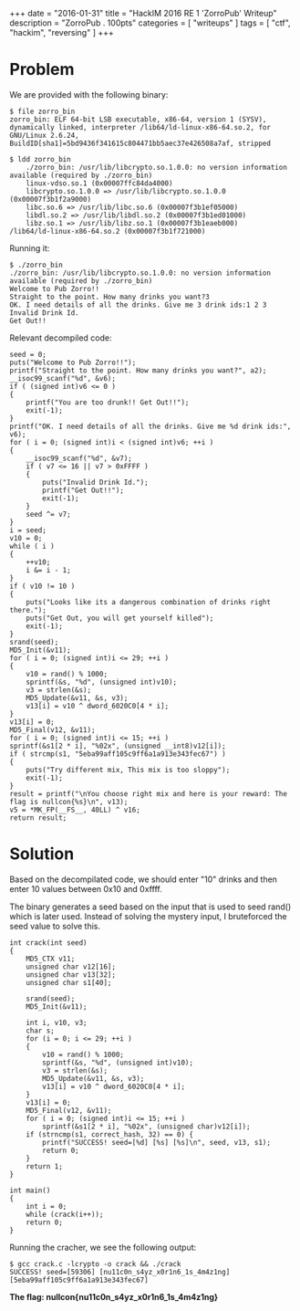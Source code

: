 +++
date        = "2016-01-31"
title       = "HackIM 2016 RE 1 'ZorroPub' Writeup"
description = "ZorroPub . 100pts"
categories  = [ "writeups" ]
tags        = [ "ctf", "hackim", "reversing" ]
+++

# Problem

We are provided with the following binary:

```
$ file zorro_bin
zorro_bin: ELF 64-bit LSB executable, x86-64, version 1 (SYSV), dynamically linked, interpreter /lib64/ld-linux-x86-64.so.2, for GNU/Linux 2.6.24, BuildID[sha1]=5bd9436f341615c804471bb5aec37e426508a7af, stripped

$ ldd zorro_bin
    ./zorro_bin: /usr/lib/libcrypto.so.1.0.0: no version information available (required by ./zorro_bin)
    linux-vdso.so.1 (0x00007ffc84da4000)
    libcrypto.so.1.0.0 => /usr/lib/libcrypto.so.1.0.0 (0x00007f3b1f2a9000)
    libc.so.6 => /usr/lib/libc.so.6 (0x00007f3b1ef05000)
    libdl.so.2 => /usr/lib/libdl.so.2 (0x00007f3b1ed01000)
    libz.so.1 => /usr/lib/libz.so.1 (0x00007f3b1eaeb000)
/lib64/ld-linux-x86-64.so.2 (0x00007f3b1f721000)
```

Running it:
```
$ ./zorro_bin
./zorro_bin: /usr/lib/libcrypto.so.1.0.0: no version information available (required by ./zorro_bin)
Welcome to Pub Zorro!!
Straight to the point. How many drinks you want?3
OK. I need details of all the drinks. Give me 3 drink ids:1 2 3
Invalid Drink Id.
Get Out!!
```

Relevant decompiled code:
```
seed = 0;
puts("Welcome to Pub Zorro!!");
printf("Straight to the point. How many drinks you want?", a2);
__isoc99_scanf("%d", &v6);
if ( (signed int)v6 <= 0 )
{
    printf("You are too drunk!! Get Out!!");
    exit(-1);
}
printf("OK. I need details of all the drinks. Give me %d drink ids:", v6);
for ( i = 0; (signed int)i < (signed int)v6; ++i )
{
    __isoc99_scanf("%d", &v7);
    if ( v7 <= 16 || v7 > 0xFFFF )
    {
        puts("Invalid Drink Id.");
        printf("Get Out!!");
        exit(-1);
    }
    seed ^= v7;
}
i = seed;
v10 = 0;
while ( i )
{
    ++v10;
    i &= i - 1;
}
if ( v10 != 10 )
{
    puts("Looks like its a dangerous combination of drinks right there.");
    puts("Get Out, you will get yourself killed");
    exit(-1);
}
srand(seed);
MD5_Init(&v11);
for ( i = 0; (signed int)i <= 29; ++i )
{
    v10 = rand() % 1000;
    sprintf(&s, "%d", (unsigned int)v10);
    v3 = strlen(&s);
    MD5_Update(&v11, &s, v3);
    v13[i] = v10 ^ dword_6020C0[4 * i];
}
v13[i] = 0;
MD5_Final(v12, &v11);
for ( i = 0; (signed int)i <= 15; ++i )
sprintf(&s1[2 * i], "%02x", (unsigned __int8)v12[i]);
if ( strcmp(s1, "5eba99aff105c9ff6a1a913e343fec67") )
{
    puts("Try different mix, This mix is too sloppy");
    exit(-1);
}
result = printf("\nYou choose right mix and here is your reward: The flag is nullcon{%s}\n", v13);
v5 = *MK_FP(__FS__, 40LL) ^ v16;
return result;
```

# Solution
Based on the decompilated code, we should enter "10" drinks and then enter 10 values between 0x10 and 0xffff.

The binary generates a seed based on the input that is used to seed rand() which is later used. Instead of solving the mystery input, I bruteforced the seed value to solve this.


```
int crack(int seed)
{
    MD5_CTX v11;
    unsigned char v12[16];
    unsigned char v13[32];
    unsigned char s1[40];

    srand(seed);
    MD5_Init(&v11);

    int i, v10, v3;
    char s;
    for (i = 0; i <= 29; ++i )
    {
        v10 = rand() % 1000;
        sprintf(&s, "%d", (unsigned int)v10);
        v3 = strlen(&s);
        MD5_Update(&v11, &s, v3);
        v13[i] = v10 ^ dword_6020C0[4 * i];
    }
    v13[i] = 0;
    MD5_Final(v12, &v11);
    for ( i = 0; (signed int)i <= 15; ++i )
        sprintf(&s1[2 * i], "%02x", (unsigned char)v12[i]);
    if (strncmp(s1, correct_hash, 32) == 0) {
        printf("SUCCESS! seed=[%d] [%s] [%s]\n", seed, v13, s1);
        return 0;
    }
    return 1;
}

int main()
{
    int i = 0;
    while (crack(i++));
    return 0;
}
```

Running the cracher, we see the following output:

```
$ gcc crack.c -lcrypto -o crack && ./crack
SUCCESS! seed=[59306] [nu11c0n_s4yz_x0r1n6_1s_4m4z1ng] [5eba99aff105c9ff6a1a913e343fec67]
```


**The flag: nullcon{nu11c0n_s4yz_x0r1n6_1s_4m4z1ng}**
